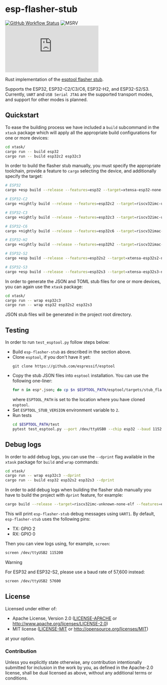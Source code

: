 # esp-flasher-stub

[![GitHub Workflow Status](https://github.com/esp-rs/esp-flasher-stub/actions/workflows/ci.yml/badge.svg)](https://github.com/esp-rs/esp-flasher-stub/actions/workflows/ci.yml)
![MSRV](https://img.shields.io/badge/MSRV-1.76-blue?labelColor=1C2C2E&logo=Rust&style=flat-square)
[![Matrix](https://img.shields.io/matrix/esp-rs:matrix.org?label=join%20matrix&color=BEC5C9&labelColor=1C2C2E&logo=matrix&style=flat-square)](https://matrix.to/#/#esp-rs:matrix.org)

Rust implementation of the [esptool flasher stub](https://github.com/espressif/esptool-legacy-flasher-stub/).

Supports the ESP32, ESP32-C2/C3/C6, ESP32-H2, and ESP32-S2/S3. Currently, `UART` and `USB Serial JTAG` are the supported transport modes, and support for other modes is planned.

## Quickstart

To ease the building process we have included a `build` subcommand in the `xtask` package which will apply all the appropriate build configurations for one or more devices:

```bash
cd xtask/
cargo run -- build esp32
cargo run -- build esp32c2 esp32c3
```

In order to build the flasher stub manually, you must specify the appropriate toolchain, provide a feature to `cargo` selecting the device, and additionally specify the target:

```bash
# ESP32
cargo +esp build --release --features=esp32 --target=xtensa-esp32-none-elf

# ESP32-C2
cargo +nightly build --release --features=esp32c2 --target=riscv32imc-unknown-none-elf

# ESP32-C3
cargo +nightly build --release --features=esp32c3 --target=riscv32imc-unknown-none-elf

# ESP32-C6
cargo +nightly build --release --features=esp32c6 --target=riscv32imac-unknown-none-elf

# ESP32-H2
cargo +nightly build --release --features=esp32h2 --target=riscv32imac-unknown-none-elf

# ESP32-S2
cargo +esp build --release --features=esp32s2 --target=xtensa-esp32s2-none-elf

# ESP32-S3
cargo +esp build --release --features=esp32s3 --target=xtensa-esp32s3-none-elf
```

In order to generate the JSON and TOML stub files for one or more devices, you can again use the `xtask` package:

```bash
cd xtask/
cargo run -- wrap esp32c3
cargo run -- wrap esp32 esp32s2 esp32s3
```

JSON stub files will be generated in the project root directory.

## Testing

In order to run `test_esptool.py` follow steps below:

- Build `esp-flasher-stub` as described in the section above.
- Clone `esptool`, if you don't have it yet:
  ```
  git clone https://github.com/espressif/esptool
  ```
- Copy the stub JSON files into `esptool` installation. You can use the following one-liner:
  ```bash
  for n in esp*.json; do cp $n $ESPTOOL_PATH/esptool/targets/stub_flasher/2/$n; done
  ```
  where `ESPTOOL_PATH` is set to the location where you have cloned `esptool`.
- Set `ESPTOOL_STUB_VERSION` environment variable to `2`.
- Run tests
  ```bash
  cd $ESPTOOL_PATH/test
  pytest test_esptool.py --port /dev/ttyUSB0 --chip esp32 --baud 115200
  ```

## Debug logs

In order to add debug logs, you can use the `--dprint` flag available in the `xtask` package for `build` and `wrap` commands:
```bash
cd xtask/
cargo run -- wrap esp32c3 --dprint
cargo run -- build esp32 esp32s2 esp32s3 --dprint
```

In order to add debug logs when building the flasher stub manually you have to build the project with `dprint` feature, for example:

```bash
cargo build --release --target=riscv32imc-unknown-none-elf --features=esp32c3,dprint
```

This will print `esp-flasher-stub` debug messages using `UART1`. By default, `esp-flasher-stub` uses the following pins:
- TX: GPIO 2
- RX: GPIO 0

Then you can view logs using, for example, `screen`:

```bash
screen /dev/ttyUSB2 115200
```

> [!WARNING]
>
> For ESP32 and ESP32-S2, please use a baud rate of 57,600 instead:
>
> ```bash
> screen /dev/ttyUSB2 57600
> ```

## License

Licensed under either of:

- Apache License, Version 2.0 ([LICENSE-APACHE](./LICENSE-APACHE) or http://www.apache.org/licenses/LICENSE-2.0)
- MIT license ([LICENSE-MIT](./LICENSE-MIT) or http://opensource.org/licenses/MIT)

at your option.

### Contribution

Unless you explicitly state otherwise, any contribution intentionally submitted for inclusion in
the work by you, as defined in the Apache-2.0 license, shall be dual licensed as above, without
any additional terms or conditions.
